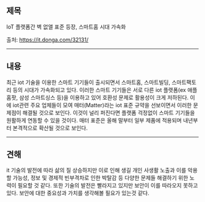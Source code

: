 ## 제목
IoT 플랫폼간 벽 없앨 표준 등장, 스마트홈 시대 가속화

출처: <https://it.donga.com/32131/>
***
## 내용
 최근 iot 기술을 이용한 스마트 기기들이 출시되면서 스마트홈, 스마트빌딩, 스마트팩토리 등의 시대가 가속화되고 있다. 이러한 스마트 기기들은 서로 다른 iot 플랫폼(ex 애플홈팟, 삼성 스마트싱스 등)을 이용하고 있어 호환성 문제로 활용성이 크게 저하된다. 이에 iot관련 주요 업체들이 모여 매터(Matter)라는 iot 표준 규약을 선보이면서 이러한 문제점이 해결될 것으로 보인다. 이것이 널리 퍼진다면 플랫폼 걱정없이 스마트 기기들을 원활하게 연동할 수 있을 것이다. 매터 표준은 올해 말부터 일부 제품에 적용되며 내년부터 본격적으로 확산될 것으로 보인다.
***
## 견해
it 기술의 발전에 따라 삶의 질 상승하지만 이로 인해 생길 개인 사생활 노출과 이를 악용할 가능성, 정보 및 경제적 빈부격차로 인한 박탈감 등 다양한 문제들 해결하기 위한 노력이 필요할 것 같다. 또한 기술의 발전은 빨라지고 있지만 보안이 이를 따라오지 못하고 있다. 보안에 대한 중요성과 가치를 생각해볼 필요가 있는것 같다.
